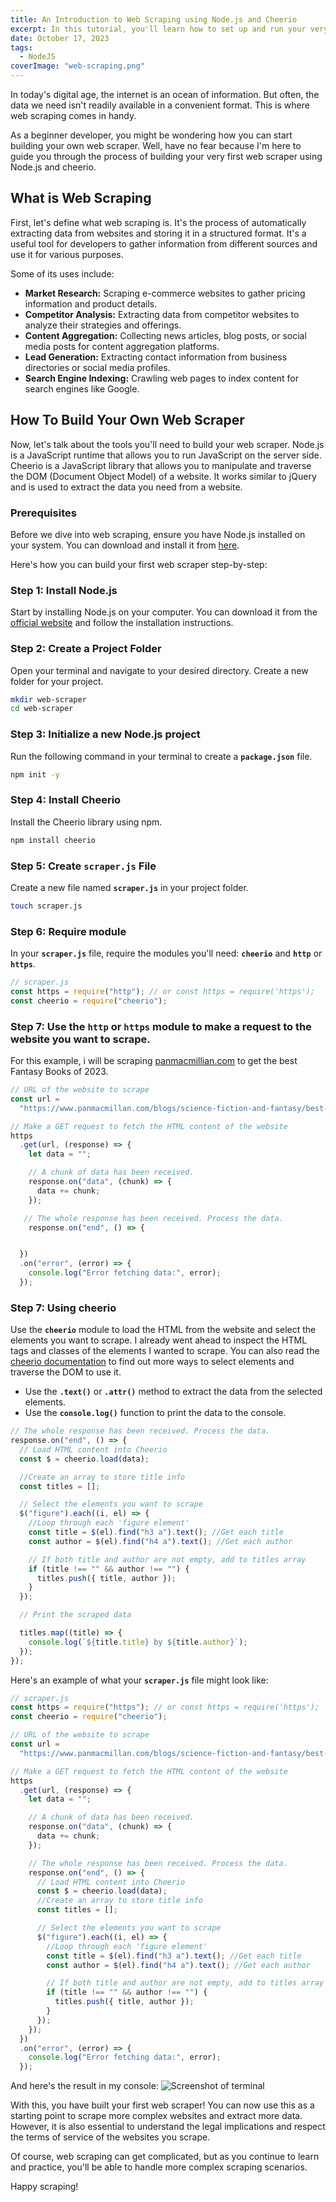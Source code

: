 ```yaml
---
title: An Introduction to Web Scraping using Node.js and Cheerio
excerpt: In this tutorial, you'll learn how to set up and run your very own web scraper.
date: October 17, 2023
tags:
  - NodeJS
coverImage: "web-scraping.png"
---
```


In today's digital age, the internet is an ocean of information. But often, the data we need isn't readily available in a convenient format. This is where web scraping comes in handy.

As a beginner developer, you might be wondering how you can start building your own web scraper. Well, have no fear because I'm here to guide you through the process of building your very first web scraper using Node.js and cheerio.

## What is Web Scraping

First, let's define what web scraping is. It's the process of automatically extracting data from websites and storing it in a structured format. It's a useful tool for developers to gather information from different sources and use it for various purposes.

Some of its uses include:

- **Market Research:** Scraping e-commerce websites to gather pricing information and product details.
- **Competitor Analysis:** Extracting data from competitor websites to analyze their strategies and offerings.
- **Content Aggregation:** Collecting news articles, blog posts, or social media posts for content aggregation platforms.
- **Lead Generation:** Extracting contact information from business directories or social media profiles.
- **Search Engine Indexing:** Crawling web pages to index content for search engines like Google.

## How To Build Your Own Web Scraper

Now, let's talk about the tools you'll need to build your web scraper. Node.js is a JavaScript runtime that allows you to run JavaScript on the server side. Cheerio is a JavaScript library that allows you to manipulate and traverse the DOM (Document Object Model) of a website. It works similar to jQuery and is used to extract the data you need from a website.

### Prerequisites

Before we dive into web scraping, ensure you have Node.js installed on your system. You can download and install it from [here](https://nodejs.org/).

Here's how you can build your first web scraper step-by-step:

### Step 1: Install Node.js

Start by installing Node.js on your computer. You can download it from the [official website](https://nodejs.org/) and follow the installation instructions.

### Step 2: **Create a Project Folder**

Open your terminal and navigate to your desired directory. Create a new folder for your project.

```bash
mkdir web-scraper
cd web-scraper
```

### Step 3: Initialize a new Node.js project

Run the following command in your terminal to create a **`package.json`** file.

```bash
npm init -y
```

### Step 4: Install Cheerio

Install the Cheerio library using npm.

```bash
npm install cheerio
```

### **Step 5: Create `scraper.js` File**

Create a new file named **`scraper.js`** in your project folder.

```bash
touch scraper.js
```

### Step 6: Require module

In your **`scraper.js`** file, require the modules you'll need: **`cheerio`** and **`http`** or **`https`**.

```jsx
// scraper.js
const https = require("http"); // or const https = require('https');
const cheerio = require("cheerio");
```

### Step 7: Use the **`http`** or **`https`** module to make a request to the website you want to scrape.

For this example, i will be scraping [panmacmillian.com](http://panmacmillian.com) to get the best Fantasy Books of 2023.

```jsx
// URL of the website to scrape
const url =
  "https://www.panmacmillan.com/blogs/science-fiction-and-fantasy/best-new-fantasy-books";

// Make a GET request to fetch the HTML content of the website
https
  .get(url, (response) => {
    let data = "";

    // A chunk of data has been received.
    response.on("data", (chunk) => {
      data += chunk;
    });

   // The whole response has been received. Process the data.
    response.on("end", () => {


  })
  .on("error", (error) => {
    console.log("Error fetching data:", error);
  });
```

### Step 7: Using cheerio

Use the **`cheerio`** module to load the HTML from the website and select the elements you want to scrape. I already went ahead to inspect the HTML tags and classes of the elements I wanted to scrape. You can also read the [cheerio documentation](https://cheerio.js.org/docs/intro) to find out more ways to select elements and traverse the DOM to use it.

- Use the **`.text()`** or **`.attr()`** method to extract the data from the selected elements.
- Use the **`console.log()`** function to print the data to the console.

```jsx
// The whole response has been received. Process the data.
response.on("end", () => {
  // Load HTML content into Cheerio
  const $ = cheerio.load(data);

  //Create an array to store title info
  const titles = [];

  // Select the elements you want to scrape
  $("figure").each((i, el) => {
    //Loop through each 'figure element'
    const title = $(el).find("h3 a").text(); //Get each title
    const author = $(el).find("h4 a").text(); //Get each author

    // If both title and author are not empty, add to titles array
    if (title !== "" && author !== "") {
      titles.push({ title, author });
    }
  });

  // Print the scraped data

  titles.map((title) => {
    console.log(`${title.title} by ${title.author}`);
  });
});
```

Here's an example of what your **`scraper.js`** file might look like:

```jsx
// scraper.js
const https = require("https"); // or const https = require('https');
const cheerio = require("cheerio");

// URL of the website to scrape
const url =
  "https://www.panmacmillan.com/blogs/science-fiction-and-fantasy/best-new-fantasy-books";

// Make a GET request to fetch the HTML content of the website
https
  .get(url, (response) => {
    let data = "";

    // A chunk of data has been received.
    response.on("data", (chunk) => {
      data += chunk;
    });

    // The whole response has been received. Process the data.
    response.on("end", () => {
      // Load HTML content into Cheerio
      const $ = cheerio.load(data);
      //Create an array to store title info
      const titles = [];

      // Select the elements you want to scrape
      $("figure").each((i, el) => {
        //Loop through each 'figure element'
        const title = $(el).find("h3 a").text(); //Get each title
        const author = $(el).find("h4 a").text(); //Get each author

        // If both title and author are not empty, add to titles array
        if (title !== "" && author !== "") {
          titles.push({ title, author });
        }
      });
    });
  })
  .on("error", (error) => {
    console.log("Error fetching data:", error);
  });
```

And here's the result in my console:
![Screenshot of terminal](/images/web-scraping-screenshot.png)

With this, you have built your first web scraper! You can now use this as a starting point to scrape more complex websites and extract more data. However, it is also essential to understand the legal implications and respect the terms of service of the websites you scrape.

Of course, web scraping can get complicated, but as you continue to learn and practice, you'll be able to handle more complex scraping scenarios.

Happy scraping!
